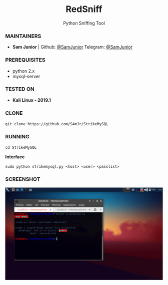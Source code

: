 
<h1 align="center">RedSniff</h1>
<p align="center">
  Python Sniffing Tool 
</p>

### MAINTAINERS
* **Sam Junior** |
Github: <a href="https://github.com/S4mJr">@SamJunior</a>
Telegram: <a href="https://t.me/shdowcat">@SamJunior</a>

### PREREQUISITES

* python 2.x
* mysql-server

### TESTED ON
* **Kali Linux - 2019.1**

### CLONE
```
git clone https://github.com/S4mJr/StrikeMySQL
```

### RUNNING
```
cd StrikeMySQL
```
**Interface**

```
sudo python strikemysql.py <host> <user> <passlist>
```

### SCREENSHOT
![Shot](https://github.com/S4mJr/StrikeMySQL/blob/master/sc.png)

